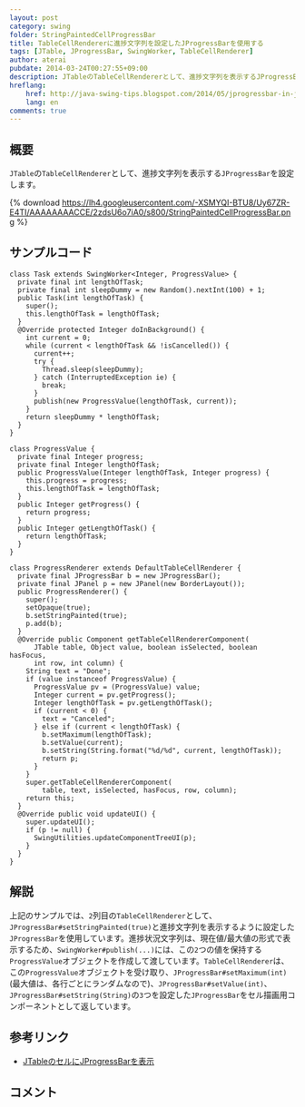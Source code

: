 ```yaml
---
layout: post
category: swing
folder: StringPaintedCellProgressBar
title: TableCellRendererに進捗文字列を設定したJProgressBarを使用する
tags: [JTable, JProgressBar, SwingWorker, TableCellRenderer]
author: aterai
pubdate: 2014-03-24T00:27:55+09:00
description: JTableのTableCellRendererとして、進捗文字列を表示するJProgressBarを設定します。
hreflang:
    href: http://java-swing-tips.blogspot.com/2014/05/jprogressbar-in-jtable-cell-render.html
    lang: en
comments: true
---
```

## 概要
`JTable`の`TableCellRenderer`として、進捗文字列を表示する`JProgressBar`を設定します。

{% download https://lh4.googleusercontent.com/-XSMYQI-BTU8/Uy67ZR-E4TI/AAAAAAAACCE/2zdsU6o7iA0/s800/StringPaintedCellProgressBar.png %}

## サンプルコード
<pre class="prettyprint"><code>class Task extends SwingWorker&lt;Integer, ProgressValue&gt; {
  private final int lengthOfTask;
  private final int sleepDummy = new Random().nextInt(100) + 1;
  public Task(int lengthOfTask) {
    super();
    this.lengthOfTask = lengthOfTask;
  }
  @Override protected Integer doInBackground() {
    int current = 0;
    while (current &lt; lengthOfTask &amp;&amp; !isCancelled()) {
      current++;
      try {
        Thread.sleep(sleepDummy);
      } catch (InterruptedException ie) {
        break;
      }
      publish(new ProgressValue(lengthOfTask, current));
    }
    return sleepDummy * lengthOfTask;
  }
}

class ProgressValue {
  private final Integer progress;
  private final Integer lengthOfTask;
  public ProgressValue(Integer lengthOfTask, Integer progress) {
    this.progress = progress;
    this.lengthOfTask = lengthOfTask;
  }
  public Integer getProgress() {
    return progress;
  }
  public Integer getLengthOfTask() {
    return lengthOfTask;
  }
}

class ProgressRenderer extends DefaultTableCellRenderer {
  private final JProgressBar b = new JProgressBar();
  private final JPanel p = new JPanel(new BorderLayout());
  public ProgressRenderer() {
    super();
    setOpaque(true);
    b.setStringPainted(true);
    p.add(b);
  }
  @Override public Component getTableCellRendererComponent(
      JTable table, Object value, boolean isSelected, boolean hasFocus,
      int row, int column) {
    String text = "Done";
    if (value instanceof ProgressValue) {
      ProgressValue pv = (ProgressValue) value;
      Integer current = pv.getProgress();
      Integer lengthOfTask = pv.getLengthOfTask();
      if (current &lt; 0) {
        text = "Canceled";
      } else if (current &lt; lengthOfTask) {
        b.setMaximum(lengthOfTask);
        b.setValue(current);
        b.setString(String.format("%d/%d", current, lengthOfTask));
        return p;
      }
    }
    super.getTableCellRendererComponent(
        table, text, isSelected, hasFocus, row, column);
    return this;
  }
  @Override public void updateUI() {
    super.updateUI();
    if (p != null) {
      SwingUtilities.updateComponentTreeUI(p);
    }
  }
}
</code></pre>

## 解説
上記のサンプルでは、`2`列目の`TableCellRenderer`として、`JProgressBar#setStringPainted(true)`と進捗文字列を表示するように設定した`JProgressBar`を使用しています。進捗状況文字列は、現在値/最大値の形式で表示するため、`SwingWorker#publish(...)`には、この`2`つの値を保持する`ProgressValue`オブジェクトを作成して渡しています。`TableCellRenderer`は、この`ProgressValue`オブジェクトを受け取り、`JProgressBar#setMaximum(int)`(最大値は、各行ごとにランダムなので)、`JProgressBar#setValue(int)`、`JProgressBar#setString(String)`の`3`つを設定した`JProgressBar`をセル描画用コンポーネントとして返しています。

## 参考リンク
- [JTableのセルにJProgressBarを表示](http://ateraimemo.com/Swing/TableCellProgressBar.html)

<!-- dummy comment line for breaking list -->

## コメント
